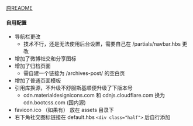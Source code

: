 [原README](https://github.com/nauzethc/ghost-material/blob/master/README.md)  

#### 自用配置  

* 导航栏更改  
  * 技术不行，还是无法使用后台设置，需要自己在 /partials/navbar.hbs 更改  
* 增加了微博社交和分享图标  
* 增加了归档页面  
  * 需自建一个链接为 /archives-post/ 的空白页  
* 增加了普通页面模板  
* 引用库换源，不升级不舒服斯基顺便升级了下版本号  
  * cdn.materialdesignicons.com 和 cdnjs.cloudflare.com 换为 cdn.bootcss.com (国内源)  
* favicon.ico （如果有） 放在 assets 目录下  
* 右下角社交图标链接在 default.hbs `<div class="half">` 后自行添加  
